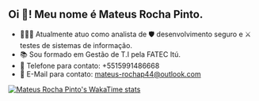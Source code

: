 ## Oi 👋! Meu nome é Mateus Rocha Pinto.

- 👨🏼‍💻 Atualmente atuo como analista de 🛡️ desenvolvimento seguro e ⚔️ testes de sistemas de informação.
- 📚 Sou formado em Gestão de T.I pela FATEC Itú.
- 📲 Telefone para contato: +5515991486668
- 📧 E-Mail para contato: mateus-rochap44@outlook.com

[![Mateus Rocha Pinto's WakaTime stats](https://github-readme-stats.vercel.app/api/wakatime?username=mateus_rochap44&layout=compact)](https://github.com/mateus-rochap44/github-readme-stats)
